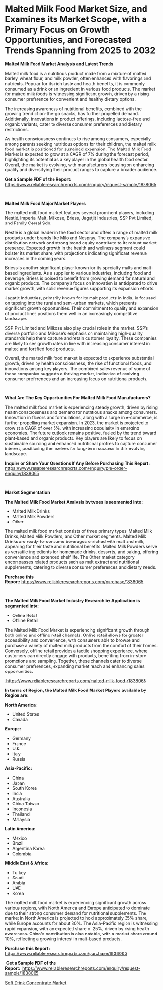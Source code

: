 <p><h1>Malted Milk Food Market Size, and Examines its Market Scope, with a Primary Focus on Growth Opportunities, and Forecasted Trends Spanning from 2025 to 2032</h1></p><p><strong>Malted Milk Food Market Analysis and Latest Trends</strong></p>
<p><p>Malted milk food is a nutritious product made from a mixture of malted barley, wheat flour, and milk powder, often enhanced with flavorings and nutrients. Popular for its rich taste and health benefits, it is commonly consumed as a drink or an ingredient in various food products. The market for malted milk foods is witnessing significant growth, driven by a rising consumer preference for convenient and healthy dietary options. </p><p>The increasing awareness of nutritional benefits, combined with the growing trend of on-the-go snacks, has further propelled demand. Additionally, innovations in product offerings, including lactose-free and organic variants, cater to diverse consumer preferences and dietary restrictions. </p><p>As health consciousness continues to rise among consumers, especially among parents seeking nutritious options for their children, the malted milk food market is positioned for sustained expansion. The Malted Milk Food Market is expected to grow at a CAGR of 7% during the forecast period, highlighting its potential as a key player in the global health food sector. Overall, the market is evolving, with manufacturers focusing on enhancing quality and diversifying their product ranges to capture a broader audience.</p></p>
<p><strong>Get a Sample PDF of the Report:&nbsp;</strong> <a href="https://www.reliableresearchreports.com/enquiry/request-sample/1838065?utm_campaign=2380&utm_medium=2&utm_source=Github&utm_content=ia&utm_term=14022025&utm_id=malted-milk-food">https://www.reliableresearchreports.com/enquiry/request-sample/1838065</a></p>
<p>&nbsp;</p>
<p><strong>Malted Milk Food Major Market Players</strong></p>
<p><p>The malted milk food market features several prominent players, including Nestlé, Imperial Malt, Milkose, Briess, Jagatjit Industries, SSP Pvt Limited, and Family Cereal Sdn. </p><p>Nestlé is a global leader in the food sector and offers a range of malted milk products under brands like Milo and Nespray. The company's expansive distribution network and strong brand equity contribute to its robust market presence. Expected growth in the health and wellness segment could bolster its market share, with projections indicating significant revenue increases in the coming years.</p><p>Briess is another significant player known for its specialty malts and malt-based ingredients. As a supplier to various industries, including food and beverage, Briess is poised to benefit from growing demand for natural and organic products. The company’s focus on innovation is anticipated to drive market growth, with solid revenue figures supporting its expansion efforts.</p><p>Jagatjit Industries, primarily known for its malt products in India, is focused on tapping into the rural and semi-urban markets, which presents significant growth opportunities. Their commitment to quality and expansion of product lines positions them well in an increasingly competitive landscape.</p><p>SSP Pvt Limited and Milkose also play crucial roles in the market. SSP’s diverse portfolio and Milkose’s emphasis on maintaining high-quality standards help them capture and retain customer loyalty. These companies are likely to see growth rates in line with increasing consumer interest in malted and fortified food products.</p><p>Overall, the malted milk food market is expected to experience substantial growth, driven by health consciousness, the rise of functional foods, and innovations among key players. The combined sales revenue of some of these companies suggests a thriving market, indicative of evolving consumer preferences and an increasing focus on nutritional products.</p></p>
<p>&nbsp;</p>
<p><strong>What Are The Key Opportunities For Malted Milk Food Manufacturers?</strong></p>
<p><p>The malted milk food market is experiencing steady growth, driven by rising health consciousness and demand for nutritious snacks among consumers. Innovation in flavors and formulations, along with a surge in e-commerce, is further propelling market expansion. In 2023, the market is projected to grow at a CAGR of over 5%, with increasing popularity in emerging economies. The future outlook remains positive, fueled by the trend toward plant-based and organic products. Key players are likely to focus on sustainable sourcing and enhanced nutritional profiles to capture consumer interest, positioning themselves for long-term success in this evolving landscape.</p></p>
<p><strong>Inquire or Share Your Questions If Any Before Purchasing This Report:</strong> <a href="https://www.reliableresearchreports.com/enquiry/pre-order-enquiry/1838065?utm_campaign=2380&utm_medium=2&utm_source=Github&utm_content=ia&utm_term=14022025&utm_id=malted-milk-food">https://www.reliableresearchreports.com/enquiry/pre-order-enquiry/1838065</a></p>
<p>&nbsp;</p>
<p><strong>Market Segmentation</strong></p>
<p><strong>The Malted Milk Food Market Analysis by types is segmented into:</strong></p>
<p><ul><li>Malted Milk Drinks</li><li>Malted Milk Powders</li><li>Other</li></ul></p>
<p><p>The malted milk food market consists of three primary types: Malted Milk Drinks, Malted Milk Powders, and Other market segments. Malted Milk Drinks are ready-to-consume beverages enriched with malt and milk, appealing for their taste and nutritional benefits. Malted Milk Powders serve as versatile ingredients for homemade drinks, desserts, and baking, offering convenience and extended shelf life. The Other market category encompasses related products such as malt extract and nutritional supplements, catering to diverse consumer preferences and dietary needs.</p></p>
<p><strong>Purchase this Report:&nbsp;</strong><a href="https://www.reliableresearchreports.com/purchase/1838065?utm_campaign=2380&utm_medium=2&utm_source=Github&utm_content=ia&utm_term=14022025&utm_id=malted-milk-food">https://www.reliableresearchreports.com/purchase/1838065</a></p>
<p>&nbsp;</p>
<p><strong>The Malted Milk Food Market Industry Research by Application is segmented into:</strong></p>
<p><ul><li>Online Retail</li><li>Offline Retail</li></ul></p>
<p><p>The Malted Milk Food Market is experiencing significant growth through both online and offline retail channels. Online retail allows for greater accessibility and convenience, with consumers able to browse and purchase a variety of malted milk products from the comfort of their homes. Conversely, offline retail provides a tactile shopping experience, where customers can directly engage with products, benefiting from in-store promotions and sampling. Together, these channels cater to diverse consumer preferences, expanding market reach and enhancing sales opportunities.</p></p>
<p><a href="https://www.reliableresearchreports.com/malted-milk-food-r1838065?utm_campaign=2380&utm_medium=2&utm_source=Github&utm_content=ia&utm_term=14022025&utm_id=malted-milk-food">&nbsp;https://www.reliableresearchreports.com/malted-milk-food-r1838065</a></p>
<p><strong>In terms of Region, the Malted Milk Food Market Players available by Region are:</strong></p>
<p>
    <p> <strong> North America: </strong>
        <ul>
            <li>United States</li>
            <li>Canada</li>
        </ul>
        </p> 
    <p> <strong> Europe: </strong>
        <ul>
            <li>Germany</li>
            <li>France</li>
            <li>U.K.</li>
            <li>Italy</li>
            <li>Russia</li>
        </ul>
        </p> 
    <p> <strong> Asia-Pacific: </strong>
        <ul>
            <li>China</li>
            <li>Japan</li>
            <li>South Korea</li>
            <li>India</li>
            <li>Australia</li>
            <li>China Taiwan</li>
            <li>Indonesia</li>
            <li>Thailand</li>
            <li>Malaysia</li>
        </ul>
        </p> 
    <p> <strong> Latin America: </strong>
        <ul>
            <li>Mexico</li>
            <li>Brazil</li>
            <li>Argentina Korea</li>
            <li>Colombia</li>
        </ul>
        </p> 
    <p> <strong> Middle East & Africa: </strong>
        <ul>
            <li>Turkey</li>
            <li>Saudi</li>
            <li>Arabia</li>
            <li>UAE</li>
            <li>Korea</li>
        </ul>
    </p>
    </p>
<p><p>The malted milk food market is experiencing significant growth across various regions, with North America and Europe anticipated to dominate due to their strong consumer demand for nutritional supplements. The market in North America is projected to hold approximately 35% share, while Europe accounts for about 30%. The Asia-Pacific region is witnessing rapid expansion, with an expected share of 25%, driven by rising health awareness. China's contribution is also notable, with a market share around 10%, reflecting a growing interest in malt-based products.</p></p>
<p><strong>Purchase this Report: </strong><a href="https://www.reliableresearchreports.com/purchase/1838065?utm_campaign=2380&utm_medium=2&utm_source=Github&utm_content=ia&utm_term=14022025&utm_id=malted-milk-food">https://www.reliableresearchreports.com/purchase/1838065</a></p>
<p>&nbsp;<strong>Get a Sample PDF of the Report:&nbsp;&nbsp;</strong><a href="https://www.reliableresearchreports.com/enquiry/request-sample/1838065?utm_campaign=2380&utm_medium=2&utm_source=Github&utm_content=ia&utm_term=14022025&utm_id=malted-milk-food">https://www.reliableresearchreports.com/enquiry/request-sample/1838065</a></p>
<p><strong></strong></p>
<p><p><a href="https://github.com/dolorespeddico90/Market-Research-Report-List-1/blob/main/soft-drink-concentrate-market.md?utm_campaign=2380&utm_medium=2&utm_source=Github&utm_content=ia&utm_term=14022025&utm_id=malted-milk-food">Soft Drink Concentrate Market</a></p></p>